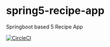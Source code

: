 # spring5-recipe-app
Springboot based 5 Recipe App

[![CircleCI](https://circleci.com/gh/sprigphony/spring5-recipe-appsvg?style=svg)](https://app.circleci.com/pipelines/github/springphony/spring5-recipe-app)
